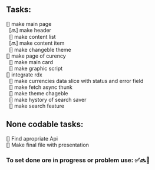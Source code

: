 ## Tasks:
[] make main page </br>
  &nbsp; [🔜] make header </br>
  &nbsp; [] make content list </br>
  &nbsp; [🔜] make content item </br>
  &nbsp; [] make changeble theme </br>
[] make page of curency </br>
  &nbsp; [] make main card </br>
  &nbsp; [] make graphic script </br>
[] integrate rdx </br>
  &nbsp; [] make currencies data slice with status and error field </br>
  &nbsp; [] make fetch async thunk </br>
  &nbsp; [] make theme chageble </br>
  &nbsp; [] make hystory of search saver </br>
  &nbsp; [] make search feature </br>

## None codable tasks:
[] Find apropriate Api </br>
[] Make final file with presentation </br>

### To set done ore in progress or problem use: ✅🔜🛑
